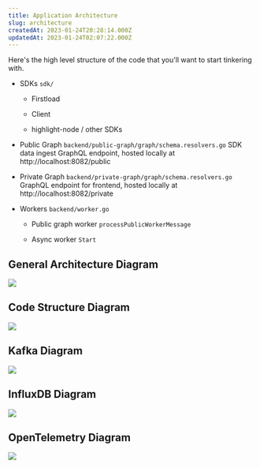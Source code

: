 ```yaml
---
title: Application Architecture
slug: architecture
createdAt: 2023-01-24T20:28:14.000Z
updatedAt: 2023-01-24T02:07:22.000Z
---
```


Here's the high level structure of the code that you'll want to start tinkering with.

- SDKs `sdk/`

  - Firstload

  - Client

  - highlight-node / other SDKs

- Public Graph `backend/public-graph/graph/schema.resolvers.go` SDK data ingest GraphQL endpoint, hosted locally at http://localhost:8082/public

- Private Graph `backend/private-graph/graph/schema.resolvers.go` GraphQL endpoint for frontend, hosted locally at http://localhost:8082/private

- Workers `backend/worker.go`

  - Public graph worker `processPublicWorkerMessage`

  - Async worker `Start`

## General Architecture Diagram

![](/images/architecture.png)

## Code Structure Diagram

![](/images/software-components.png)

## Kafka Diagram

![](/images/kafka.png)

## InfluxDB Diagram

![](/images/Influx.png)

## OpenTelemetry Diagram

![](/images/opentelemetry.png)
